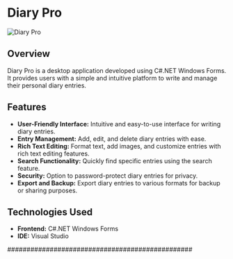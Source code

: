 # Diary Pro

![Diary Pro](link_to_project_image.png)

## Overview

Diary Pro is a desktop application developed using C#.NET Windows Forms. It provides users with a simple and intuitive platform to write and manage their personal diary entries.

## Features

- **User-Friendly Interface:** Intuitive and easy-to-use interface for writing diary entries.
- **Entry Management:** Add, edit, and delete diary entries with ease.
- **Rich Text Editing:** Format text, add images, and customize entries with rich text editing features.
- **Search Functionality:** Quickly find specific entries using the search feature.
- **Security:** Option to password-protect diary entries for privacy.
- **Export and Backup:** Export diary entries to various formats for backup or sharing purposes.

## Technologies Used

- **Frontend:** C#.NET Windows Forms
- **IDE:** Visual Studio

################################################
